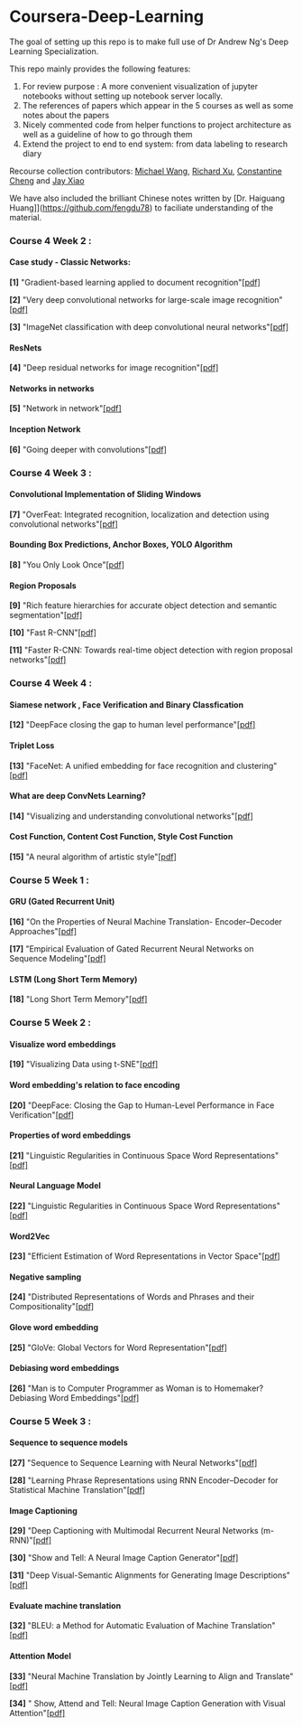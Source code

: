 # Coursera-Deep-Learning
The goal of setting up this repo is to make full use of Dr Andrew Ng's Deep Learning Specialization.

This repo mainly provides the following features:
1. For review purpose : A more convenient visualization of jupyter notebooks without setting up notebook server locally.
2. The references of papers which appear in the 5 courses as well as some notes about the papers
3. Nicely commented code from helper functions to project architecture as well as a guideline of how to go through them
4. Extend the project to end to end system: from data labeling to research diary

Recourse collection contributors: [Michael Wang](https://github.com/MichaelYxWang), [Richard Xu](https://github.com/richard3983), [Constantine Cheng](https://github.com/Consibic) and [Jay Xiao](https://github.com/J-Xiao)

We have also included the brilliant Chinese notes written by [Dr. Haiguang Huang]](https://github.com/fengdu78) to faciliate understanding of the material.
### Course 4 Week 2 :
#### Case study - Classic Networks:
**[1]** "Gradient-based learning applied to document recognition"[[pdf]](http://yann.lecun.com/exdb/publis/pdf/lecun-98.pdf)

**[2]** "Very deep convolutional networks for large-scale image recognition"[[pdf]](https://arxiv.org/pdf/1409.1556.pdf)

**[3]** "ImageNet classification with deep convolutional neural networks"[[pdf]](https://papers.nips.cc/paper/4824-imagenet-classification-with-deep-convolutional-neural-networks.pdf)

#### ResNets 
**[4]** "Deep residual networks for image recognition"[[pdf]](https://arxiv.org/pdf/1512.03385.pdf)
	
#### Networks in networks
**[5]** "Network in network"[[pdf]](https://arxiv.org/pdf/1312.4400.pdf)

#### Inception Network
**[6]** "Going deeper with convolutions"[[pdf]](https://www.cs.unc.edu/~wliu/papers/GoogLeNet.pdf)


### Course 4 Week 3 :
#### Convolutional Implementation of Sliding Windows
**[7]** "OverFeat: Integrated recognition, localization and detection using convolutional networks"[[pdf]](https://arxiv.org/pdf/1312.6229.pdf)

#### Bounding Box Predictions, Anchor Boxes, YOLO Algorithm
**[8]** "You Only Look Once"[[pdf]](https://pjreddie.com/media/files/papers/yolo.pdf)

#### Region Proposals
**[9]** "Rich feature hierarchies for accurate object detection and semantic segmentation"[[pdf]](https://arxiv.org/pdf/1312.6229.pdf)

**[10]** "Fast R-CNN"[[pdf]](https://www.cv-foundation.org/openaccess/content_iccv_2015/papers/Girshick_Fast_R-CNN_ICCV_2015_paper.pdf)

**[11]** "Faster R-CNN: Towards real-time object detection with region proposal networks"[[pdf]](https://arxiv.org/pdf/1506.01497.pdf)


### Course 4 Week 4 :
#### Siamese network , Face Verification and Binary Classfication
**[12]** "DeepFace closing the gap to human level performance"[[pdf]](https://www.cs.toronto.edu/~ranzato/publications/taigman_cvpr14.pdf)

#### Triplet Loss
**[13]** "FaceNet: A unified embedding for face recognition and clustering"[[pdf]](https://arxiv.org/abs/1503.03832)

#### What are deep ConvNets Learning?
**[14]** "Visualizing and understanding convolutional networks"[[pdf]](
https://cs.nyu.edu/~fergus/papers/zeilerECCV2014.pdf)
	
#### Cost Function, Content Cost Function, Style Cost Function
**[15]** "A neural algorithm of artistic style"[[pdf]](
https://arxiv.org/pdf/1508.06576.pdf)


### Course 5 Week 1 :
#### GRU (Gated Recurrent Unit)
**[16]** "On the Properties of Neural Machine Translation- Encoder–Decoder Approaches"[[pdf]](
https://arxiv.org/pdf/1409.1259.pdf)

**[17]** "Empirical Evaluation of Gated Recurrent Neural Networks on Sequence Modeling"[[pdf]](
https://arxiv.org/pdf/1412.3555.pdf)

#### LSTM (Long Short Term Memory)
**[18]** "Long Short Term Memory"[[pdf]](
http://www.bioinf.jku.at/publications/older/2604.pdf)


### Course 5 Week 2 :
#### Visualize word embeddings
**[19]** "Visualizing Data using t-SNE"[[pdf]](
http://www.jmlr.org/papers/volume9/vandermaaten08a/vandermaaten08a.pdf)

#### Word embedding's relation to face encoding
**[20]** "DeepFace: Closing the Gap to Human-Level Performance in Face Verification"[[pdf]](
https://research.fb.com/wp-content/uploads/2016/11/deepface-closing-the-gap-to-human-level-performance-in-face-verification.pdf?)

#### Properties of word embeddings
**[21]** "Linguistic Regularities in Continuous Space Word Representations"[[pdf]](
https://www.aclweb.org/anthology/N13-1090)

#### Neural Language Model
**[22]** "Linguistic Regularities in Continuous Space Word Representations"[[pdf]](
https://www.aclweb.org/anthology/N13-1090)

#### Word2Vec
**[23]** "Efficient Estimation of Word Representations in
Vector Space"[[pdf]](
https://arxiv.org/pdf/1301.3781.pdf)

#### Negative sampling
**[24]** "Distributed Representations of Words and Phrases
and their Compositionality"[[pdf]](
https://papers.nips.cc/paper/5021-distributed-representations-of-words-and-phrases-and-their-compositionality.pdf)

#### Glove word embedding
**[25]** "GloVe: Global Vectors for Word Representation"[[pdf]](https://nlp.stanford.edu/pubs/glove.pdf)

#### Debiasing word embeddings
**[26]** "Man is to Computer Programmer as Woman is to Homemaker?
Debiasing Word Embeddings"[[pdf]](https://arxiv.org/pdf/1607.06520.pdf)


### Course 5 Week 3 :
#### Sequence to sequence models
**[27]** "Sequence to Sequence Learning
with Neural Networks"[[pdf]](
https://papers.nips.cc/paper/5346-sequence-to-sequence-learning-with-neural-networks.pdf)

**[28]** "Learning Phrase Representations using RNN Encoder–Decoder
for Statistical Machine Translation"[[pdf]](
https://arxiv.org/pdf/1406.1078.pdf)

#### Image Captioning
**[29]** "Deep Captioning with Multimodal Recurrent Neural Networks (m-RNN)"[[pdf]](
https://arxiv.org/abs/1412.6632)

**[30]** "Show and Tell: A Neural Image Caption Generator"[[pdf]](
https://arxiv.org/pdf/1411.4555.pdf)

**[31]** "Deep Visual-Semantic Alignments for Generating Image Descriptions"[[pdf]](
https://cs.stanford.edu/people/karpathy/cvpr2015.pdf)

#### Evaluate machine translation
**[32]** "BLEU: a Method for Automatic Evaluation of Machine Translation"[[pdf]](
https://www.aclweb.org/anthology/P02-1040.pdf)

#### Attention Model
**[33]** "Neural Machine Translation by Jointly Learning to Align and Translate"[[pdf]](
https://arxiv.org/pdf/1409.0473.pdf)

**[34]** "
Show, Attend and Tell: Neural Image Caption Generation with Visual Attention"[[pdf]](
https://arxiv.org/pdf/1502.03044.pdf)

